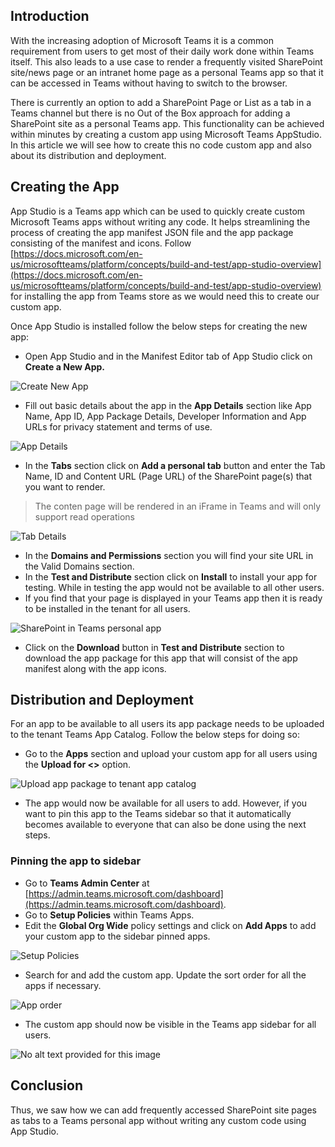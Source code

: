 
## Introduction

With the increasing adoption of Microsoft Teams it is a common requirement from users to get most of their daily work done within Teams itself. This also leads to a use case to render a frequently visited SharePoint site/news page or an intranet home page as a personal Teams app so that it can be accessed in Teams without having to switch to the browser.

There is currently an option to add a SharePoint Page or List as a tab in a Teams channel but there is no Out of the Box approach for adding a SharePoint site as a personal Teams app. This functionality can be achieved within minutes by creating a custom app using Microsoft Teams AppStudio. In this article we will see how to create this no code custom app and also about its distribution and deployment.

## Creating the App

App Studio is a Teams app which can be used to quickly create custom Microsoft Teams apps without writing any code. It helps streamlining the process of creating the app manifest JSON file and the app package consisting of the manifest and icons. Follow  [https://docs.microsoft.com/en-us/microsoftteams/platform/concepts/build-and-test/app-studio-overview](https://docs.microsoft.com/en-us/microsoftteams/platform/concepts/build-and-test/app-studio-overview)  for installing the app from Teams store as we would need this to create our custom app.

Once App Studio is installed follow the below steps for creating the new app:

-   Open App Studio and in the Manifest Editor tab of App Studio click on  **Create a New App.**

![Create New App](https://media-exp1.licdn.com/dms/image/C5112AQHhOpNxrK2E3Q/article-inline_image-shrink_1000_1488/0?e=1589414400&v=beta&t=-djPCyNDBJe6T9S-m7kmRvf1ScYiNqs6Sd28_Gbs7GA)

-   Fill out basic details about the app in the  **App Details**  section like App Name, App ID, App Package Details, Developer Information and App URLs for privacy statement and terms of use.

![App Details](https://media-exp1.licdn.com/dms/image/C5112AQH-I4xbE4-nAg/article-inline_image-shrink_1500_2232/0?e=1589414400&v=beta&t=bpBlhkvSdJWRFnjIi70dmclXR5vZQoOgBblSFoILHPI)

-   In the  **Tabs**  section click on  **Add a personal tab**  button and enter the Tab Name, ID and Content URL (Page URL) of the SharePoint page(s) that you want to render.

> The conten page will be rendered in an iFrame in Teams and will only support read operations

![Tab Details](https://media-exp1.licdn.com/dms/image/C5112AQEewdUh0fB8HA/article-inline_image-shrink_1000_1488/0?e=1589414400&v=beta&t=v8O0TIuCpxAZt2XC1ASwavhkL51rw_3p2LIcOpwtOVI)

-   In the  **Domains and Permissions**  section you will find your site URL in the Valid Domains section.
-   In the  **Test and Distribute**  section click on  **Install**  to install your app for testing. While in testing the app would not be available to all other users.
-   If you find that your page is displayed in your Teams app then it is ready to be installed in the tenant for all users.

![SharePoint in Teams personal app](https://media-exp1.licdn.com/dms/image/C5112AQFJ0Mmj7n013w/article-inline_image-shrink_1500_2232/0?e=1589414400&v=beta&t=Itf6cYQHfX-7hA4axkXvoR4_oHbUGAKFaX-WH3Snj_s)

-   Click on the  **Download** button in  **Test and Distribute**  section to download the app package for this app that will consist of the app manifest along with the app icons.

## Distribution and Deployment

For an app to be available to all users its app package needs to be uploaded to the tenant Teams App Catalog. Follow the below steps for doing so:

-   Go to the  **Apps**  section and upload your custom app for all users using the  **Upload for <<tenantName>>**  option.

![Upload app package to tenant app catalog](https://media-exp1.licdn.com/dms/image/C5112AQGk3pDmSeFgKw/article-inline_image-shrink_1500_2232/0?e=1589414400&v=beta&t=do899LZSaRbFtjd0XKW0xyFLmUgw_ZGLSo83rQURwJw)

-   The app would now be available for all users to add. However, if you want to pin this app to the Teams sidebar so that it automatically becomes available to everyone that can also be done using the next steps.

### Pinning the app to sidebar

-   Go to  **Teams Admin Center**  at  [https://admin.teams.microsoft.com/dashboard](https://admin.teams.microsoft.com/dashboard).
-   Go to  **Setup Policies**  within Teams Apps.
-   Edit the  **Global Org Wide**  policy settings and click on  **Add Apps**  to add your custom app to the sidebar pinned apps.

![Setup Policies](https://media-exp1.licdn.com/dms/image/C5112AQGOaApdlCk25g/article-inline_image-shrink_1000_1488/0?e=1589414400&v=beta&t=sJv9yjWwgp0YRp4VMggVsFsiqFbnbbucuOfLUPJc_M4)

-   Search for and add the custom app. Update the sort order for all the apps if necessary.

![App order](https://media-exp1.licdn.com/dms/image/C5112AQEUjMqNl4yMEA/article-inline_image-shrink_1500_2232/0?e=1589414400&v=beta&t=aRpWLU4z96P7T82ylth7cThItIX1XatjxgE_OwIC3QI)

-   The custom app should now be visible in the Teams app sidebar for all users.

![No alt text provided for this image](https://media-exp1.licdn.com/dms/image/C5112AQEYv7d6ZrO2UQ/article-inline_image-shrink_1000_1488/0?e=1589414400&v=beta&t=kfk64ZYPvzzReKh5uiCweAL6f-dZ3xdU-aHljTYS_g8)

## Conclusion

Thus, we saw how we can add frequently accessed SharePoint site pages as tabs to a Teams personal app without writing any custom code using App Studio.
